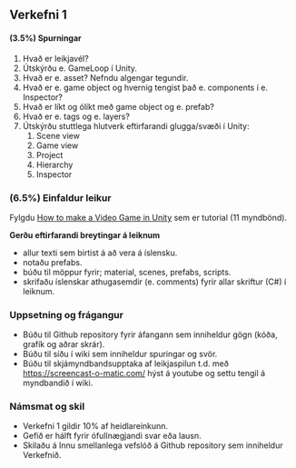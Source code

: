 ## Verkefni 1

#### (3.5%) Spurningar 
1. Hvað er leikjavél?
1. Útskýrðu e. GameLoop í Unity. 
1. Hvað er e. asset? Nefndu algengar tegundir.
1. Hvað er e. game object og hvernig tengist það e. components í e. Inspector?
1. Hvað er líkt og ólíkt með game object og e. prefab? 
1. Hvað er e. tags og e. layers? 
1. Útskýrðu stuttlega hlutverk eftirfarandi glugga/svæði í Unity: 
   1. Scene view 
   1. Game view 
   1. Project 
   1. Hierarchy 
   1. Inspector 

### (6.5%) Einfaldur leikur
Fylgdu [How to make a Video Game in Unity](https://www.youtube.com/playlist?list=PLPV2KyIb3jR53Jce9hP7G5xC4O9AgnOuL)
sem er tutorial (11 myndbönd).<br>

**Gerðu eftirfarandi breytingar á leiknum**
* allur texti sem birtist á að vera á íslensku.
* notaðu prefabs.
* búðu til möppur fyrir; material, scenes, prefabs, scripts.
* skrifaðu íslenskar athugasemdir (e. comments) fyrir allar skriftur (C#) í leiknum.


### Uppsetning og frágangur 
* Búðu til Github repository fyrir áfangann sem inniheldur gögn (kóða, grafík og aðrar skrár).
* Búðu til síðu í wiki sem inniheldur spuringar og svör.
* Búðu til skjámyndbandsupptaka af leikjaspilun t.d. með https://screencast-o-matic.com/ hýst á youtube og settu tengil á myndbandið í wiki. 

### Námsmat og skil
* Verkefni 1 gildir 10% af heidlareinkunn.
* Gefið er hálft fyrir ófullnægjandi svar eða lausn.
* Skilaðu á Innu smellanlega vefslóð á Github repository sem inniheldur Verkefnið.
